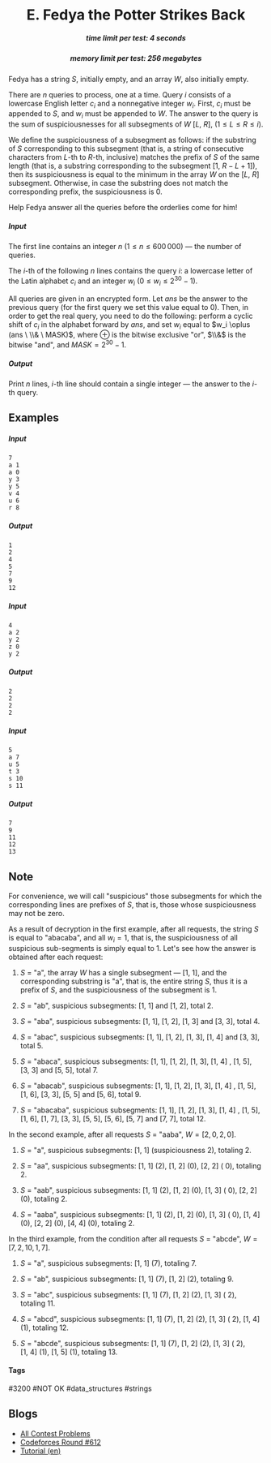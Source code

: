 <h1 style='text-align: center;'> E. Fedya the Potter Strikes Back</h1>

<h5 style='text-align: center;'>time limit per test: 4 seconds</h5>
<h5 style='text-align: center;'>memory limit per test: 256 megabytes</h5>

Fedya has a string $S$, initially empty, and an array $W$, also initially empty.

There are $n$ queries to process, one at a time. Query $i$ consists of a lowercase English letter $c_i$ and a nonnegative integer $w_i$. First, $c_i$ must be appended to $S$, and $w_i$ must be appended to $W$. The answer to the query is the sum of suspiciousnesses for all subsegments of $W$ $[L, \ R]$, $(1 \leq L \leq R \leq i)$.

We define the suspiciousness of a subsegment as follows: if the substring of $S$ corresponding to this subsegment (that is, a string of consecutive characters from $L$-th to $R$-th, inclusive) matches the prefix of $S$ of the same length (that is, a substring corresponding to the subsegment $[1, \ R - L + 1]$), then its suspiciousness is equal to the minimum in the array $W$ on the $[L, \ R]$ subsegment. Otherwise, in case the substring does not match the corresponding prefix, the suspiciousness is $0$.

Help Fedya answer all the queries before the orderlies come for him!

##### Input

The first line contains an integer $n$ $(1 \leq n \leq 600\,000)$ — the number of queries.

The $i$-th of the following $n$ lines contains the query $i$: a lowercase letter of the Latin alphabet $c_i$ and an integer $w_i$ $(0 \leq w_i \leq 2^{30} - 1)$.

All queries are given in an encrypted form. Let $ans$ be the answer to the previous query (for the first query we set this value equal to $0$). Then, in order to get the real query, you need to do the following: perform a cyclic shift of $c_i$ in the alphabet forward by $ans$, and set $w_i$ equal to $w_i \oplus (ans \ \\& \ MASK)$, where $\oplus$ is the bitwise exclusive "or", $\\&$ is the bitwise "and", and $MASK = 2^{30} - 1$.

##### Output

Print $n$ lines, $i$-th line should contain a single integer — the answer to the $i$-th query.

## Examples

##### Input


```text
7
a 1
a 0
y 3
y 5
v 4
u 6
r 8
```
##### Output


```text
1
2
4
5
7
9
12
```
##### Input


```text
4
a 2
y 2
z 0
y 2
```
##### Output


```text
2
2
2
2
```
##### Input


```text
5
a 7
u 5
t 3
s 10
s 11
```
##### Output


```text
7
9
11
12
13
```
## Note

For convenience, we will call "suspicious" those subsegments for which the corresponding lines are prefixes of $S$, that is, those whose suspiciousness may not be zero.

As a result of decryption in the first example, after all requests, the string $S$ is equal to "abacaba", and all $w_i = 1$, that is, the suspiciousness of all suspicious sub-segments is simply equal to $1$. Let's see how the answer is obtained after each request:

1. $S$ = "a", the array $W$ has a single subsegment — $[1, \ 1]$, and the corresponding substring is "a", that is, the entire string $S$, thus it is a prefix of $S$, and the suspiciousness of the subsegment is $1$.

2. $S$ = "ab", suspicious subsegments: $[1, \ 1]$ and $[1, \ 2]$, total $2$.

3. $S$ = "aba", suspicious subsegments: $[1, \ 1]$, $[1, \ 2]$, $[1, \ 3]$ and $[3, \ 3]$, total $4$.

4. $S$ = "abac", suspicious subsegments: $[1, \ 1]$, $[1, \ 2]$, $[1, \ 3]$, $[1, \ 4]$ and $[3, \ 3]$, total $5$.

5. $S$ = "abaca", suspicious subsegments: $[1, \ 1]$, $[1, \ 2]$, $[1, \ 3]$, $[1, \ 4]$ , $[1, \ 5]$, $[3, \ 3]$ and $[5, \ 5]$, total $7$.

6. $S$ = "abacab", suspicious subsegments: $[1, \ 1]$, $[1, \ 2]$, $[1, \ 3]$, $[1, \ 4]$ , $[1, \ 5]$, $[1, \ 6]$, $[3, \ 3]$, $[5, \ 5]$ and $[5, \ 6]$, total $9$.

7. $S$ = "abacaba", suspicious subsegments: $[1, \ 1]$, $[1, \ 2]$, $[1, \ 3]$, $[1, \ 4]$ , $[1, \ 5]$, $[1, \ 6]$, $[1, \ 7]$, $[3, \ 3]$, $[5, \ 5]$, $[5, \ 6]$, $[5, \ 7]$ and $[7, \ 7]$, total $12$.

In the second example, after all requests $S$ = "aaba", $W = [2, 0, 2, 0]$.

1. $S$ = "a", suspicious subsegments: $[1, \ 1]$ (suspiciousness $2$), totaling $2$.

2. $S$ = "aa", suspicious subsegments: $[1, \ 1]$ ($2$), $[1, \ 2]$ ($0$), $[2, \ 2]$ ( $0$), totaling $2$.

3. $S$ = "aab", suspicious subsegments: $[1, \ 1]$ ($2$), $[1, \ 2]$ ($0$), $[1, \ 3]$ ( $0$), $[2, \ 2]$ ($0$), totaling $2$.

4. $S$ = "aaba", suspicious subsegments: $[1, \ 1]$ ($2$), $[1, \ 2]$ ($0$), $[1, \ 3]$ ( $0$), $[1, \ 4]$ ($0$), $[2, \ 2]$ ($0$), $[4, \ 4]$ ($0$), totaling $2$.

In the third example, from the condition after all requests $S$ = "abcde", $W = [7, 2, 10, 1, 7]$.

1. $S$ = "a", suspicious subsegments: $[1, \ 1]$ ($7$), totaling $7$.

2. $S$ = "ab", suspicious subsegments: $[1, \ 1]$ ($7$), $[1, \ 2]$ ($2$), totaling $9$.

3. $S$ = "abc", suspicious subsegments: $[1, \ 1]$ ($7$), $[1, \ 2]$ ($2$), $[1, \ 3]$ ( $2$), totaling $11$.

4. $S$ = "abcd", suspicious subsegments: $[1, \ 1]$ ($7$), $[1, \ 2]$ ($2$), $[1, \ 3]$ ( $2$), $[1, \ 4]$ ($1$), totaling $12$.

5. $S$ = "abcde", suspicious subsegments: $[1, \ 1]$ ($7$), $[1, \ 2]$ ($2$), $[1, \ 3]$ ( $2$), $[1, \ 4]$ ($1$), $[1, \ 5]$ ($1$), totaling $13$.



#### Tags 

#3200 #NOT OK #data_structures #strings 

## Blogs
- [All Contest Problems](../Codeforces_Round_612_(Div._1).md)
- [Codeforces Round #612](../blogs/Codeforces_Round_612.md)
- [Tutorial (en)](../blogs/Tutorial_(en).md)
